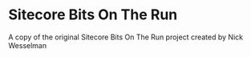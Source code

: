 # Sitecore Bits On The Run
A copy of the original Sitecore Bits On The Run project created by Nick Wesselman

